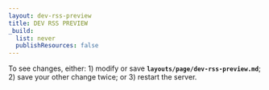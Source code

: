 ```yaml
---
layout: dev-rss-preview
title: DEV RSS PREVIEW
_build:
  list: never
  publishResources: false
---
```

<p id="blink">To see changes, either: 1) modify or save <b><code>layouts/page/dev-rss-preview.md</code></b>; 2) save your other change twice; or 3) restart the server.</p>
<script>
var b = document.getElementById('blink');
setInterval(function() {
    b.style.visibility = (b.style.visibility === 'hidden' ? '' : 'hidden');
}, 1000);
</script>
